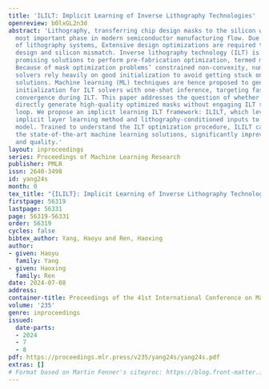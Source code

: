 ```yaml
---
title: 'ILILT: Implicit Learning of Inverse Lithography Technologies'
openreview: b0lxGL2n3d
abstract: 'Lithography, transferring chip design masks to the silicon wafer, is the
  most important phase in modern semiconductor manufacturing flow. Due to the limitations
  of lithography systems, Extensive design optimizations are required to tackle the
  design and silicon mismatch. Inverse lithography technology (ILT) is one of the
  promising solutions to perform pre-fabrication optimization, termed mask optimization.
  Because of mask optimization problems’ constrained non-convexity, numerical ILT
  solvers rely heavily on good initialization to avoid getting stuck on sub-optimal
  solutions. Machine learning (ML) techniques are hence proposed to generate mask
  initialization for ILT solvers with one-shot inference, targeting faster and better
  convergence during ILT. This paper addresses the question of whether ML models can
  directly generate high-quality optimized masks without engaging ILT solvers in the
  loop. We propose an implicit learning ILT framework: ILILT, which leverages the
  implicit layer learning method and lithography-conditioned inputs to ground the
  model. Trained to understand the ILT optimization procedure, ILILT can outperform
  the state-of-the-art machine learning solutions, significantly improving efficiency
  and quality.'
layout: inproceedings
series: Proceedings of Machine Learning Research
publisher: PMLR
issn: 2640-3498
id: yang24s
month: 0
tex_title: "{ILILT}: Implicit Learning of Inverse Lithography Technologies"
firstpage: 56319
lastpage: 56331
page: 56319-56331
order: 56319
cycles: false
bibtex_author: Yang, Haoyu and Ren, Haoxing
author:
- given: Haoyu
  family: Yang
- given: Haoxing
  family: Ren
date: 2024-07-08
address:
container-title: Proceedings of the 41st International Conference on Machine Learning
volume: '235'
genre: inproceedings
issued:
  date-parts:
  - 2024
  - 7
  - 8
pdf: https://proceedings.mlr.press/v235/yang24s/yang24s.pdf
extras: []
# Format based on Martin Fenner's citeproc: https://blog.front-matter.io/posts/citeproc-yaml-for-bibliographies/
---
```


